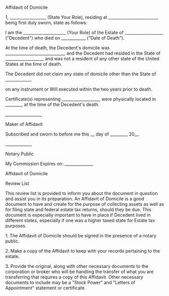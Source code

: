Affidavit of Domicile

1, \_\_\_\_\_\_\_\_\_\_\_\_\_\_\_\_\_\_ (State Your Role), residing at
\_\_\_\_\_\_\_\_\_\_\_\_\_\_\_\_\_\_\_\_\_\_\_\_, being first duly
sworn, state as follows:

I am the \_\_\_\_\_\_\_\_\_\_\_\_\_\_\_\_\_\_\_\_\_ (Your Role) of the
Estate of \_\_\_\_\_\_\_\_\_\_\_\_\_\_\_\_\_\_\_ ("Decedent") who died
on \_\_\_\_\_\_\_\_\_\_\_\_ ("Date of Death").

At the time of death, the Decedent\'s domicile was
\_\_\_\_\_\_\_\_\_\_\_\_\_\_\_\_\_\_\_\_\_\_\_\_\_\_\_\_\_, and the
Decedent had resided in the State of
\_\_\_\_\_\_\_\_\_\_\_\_\_\_\_\_\_\_\_ and was not a resident of any
other state of the United States at the time of death.

The Decedent did not claim any state of domicile other than the State of
\_\_\_\_\_\_\_\_\_\_\_\_\_

on any instrument or Will executed within the two years prior to death.

Certificate(s) representing \_\_\_\_\_\_\_\_\_\_\_\_\_\_\_\_\_\_\_ were
physically located in \_\_\_\_\_\_\_\_, at the time of the Decedent\'s
death.

\_\_\_\_\_\_\_\_\_\_\_\_\_\_\_\_\_\_

Maker of Affidavit

Subscribed and sworn to before me this \_\_ day of \_\_\_\_\_\_\_\_,
20\_\_.

\_\_\_\_\_\_\_\_\_\_\_\_\_

Notary Public

My Commission Expires on: \_\_\_\_\_\_\_\_\_\_\_\_\_\_

Affidavit of Domicile

Review List

This review list is provided to inform you about the document in
question and assist you in its preparation. An Affidavit of Domicile is
a good document to have and create for the purpose of collecting assets
as well as for filing state and federal estate tax returns, should they
be due. This document is especially important to have in place if
Decedent lived in different states, especially if one was a higher taxed
state for Estate tax purposes.

1\. The Affidavit of Domicile should be signed in the presence of a
notary public.

2\. Make a copy of the Affidavit to keep with your records pertaining to
the estate.

3\. Provide the original, along with other necessary documents to the
corporation or broker who will be handling the transfer of what you are
transferring that requires a copy of this Affidavit. Other necessary
documents to include may be a \"Stock Power\" and \"Letters of
Appointment\" statement or certificate.
